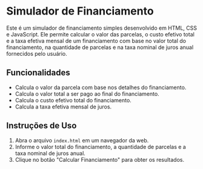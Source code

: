 # Simulador de Financiamento

Este é um simulador de financiamento simples desenvolvido em HTML, CSS e JavaScript. Ele permite calcular o valor das parcelas, o custo efetivo total e a taxa efetiva mensal de um financiamento com base no valor total do financiamento, na quantidade de parcelas e na taxa nominal de juros anual fornecidos pelo usuário.

## Funcionalidades

- Calcula o valor da parcela com base nos detalhes do financiamento.
- Calcula o valor total a ser pago ao final do financiamento.
- Calcula o custo efetivo total do financiamento.
- Calcula a taxa efetiva mensal de juros.

## Instruções de Uso

1. Abra o arquivo `index.html` em um navegador da web.
2. Informe o valor total do financiamento, a quantidade de parcelas e a taxa nominal de juros anual.
3. Clique no botão "Calcular Financiamento" para obter os resultados.
